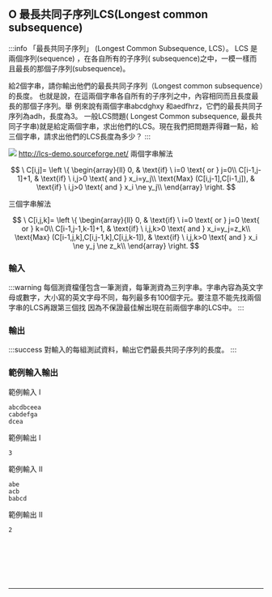 
## O 最長共同子序列LCS(Longest common subsequence) 
:::info
「最長共同子序列」 (Longest Common Subsequence, LCS）。 LCS 是兩個序列(sequence) ，在各自所有的子序列( subsequence)之中，一模一樣而且最長的那個子序列(subsequence)。

給2個字串，請你輸出他們的最長共同子序列（Longest common subsequence）的長度。
也就是說，在這兩個字串各自所有的子序列之中，內容相同而且長度最長的那個子序列。舉
例來說有兩個字串abcdghxy 和aedfhrz，它們的最長共同子序列為adh，長度為3。
一般LCS問題( Longest Common subsequence, 最長共同子字串)就是給定兩個字串，求出他們的LCS。現在我們把問題弄得難一點，給三個字串，請求出他們的LCS長度為多少？
:::

![](https://i.imgur.com/qIB3KNT.png)
http://lcs-demo.sourceforge.net/
兩個字串解法

$$
\
C[i,j]= \left \{ \begin{array}{ll}
0, & \text{if} \ i=0 \text{ or } j=0\\
C[i-1,j-1]+1, & \text{if} \ i,j>0 \text{ and } x_i=y_j\\
\text{Max} (C[i,j-1],C[i-1,j]), & \text{if} \ i,j>0 \text{ and } x_i \ne y_j\\
\end{array} \right.
$$

三個字串解法

$$
\
C[i,j,k]= \left \{ \begin{array}{ll}
0, & \text{if} \ i=0 \text{ or } j=0 \text{ or } k=0\\
C[i-1,j-1,k-1]+1, & \text{if} \ i,j,k>0 \text{ and } x_i=y_j=z_k\\
\text{Max} (C[i-1,j,k],C[i,j-1,k],C[i,j,k-1]), & \text{if} \ i,j,k>0 \text{ and } x_i \ne y_j \ne z_k\\
\end{array} \right.
$$
<!---
```c=
function LCSLength(X[1..m], Y[1..n])
    C = array(0..m, 0..n)
    for i := 0..m
       C[i,0] = 0
    for j := 0..n
       C[0,j] = 0
    for i := 1..m
        for j := 1..n
            if X[i] = Y[j]
                C[i,j] := C[i-1,j-1] + 1
            else
                C[i,j] := max(C[i,j-1], C[i-1,j])
    return C[m,n]
```

https://en.wikipedia.org/wiki/Longest_common_subsequence_problem
--->
### 輸入
:::warning
每個測資檔僅包含一筆測資，每筆測資為三列字串。字串內容為英文字母或數字，大小寫的英文字母不同，每列最多有100個字元。要注意不能先找兩個字串的LCS再跟第三個找
因為不保證最佳解出現在前兩個字串的LCS中。
:::
<!---
```
每個測資檔僅包含一筆測資，每筆測資有三個字串。測資保證三個字串的長度都不超過100，而且字串皆由小寫字母組成。
把熟悉的LCS改成三維即可
但要注意不能先找兩個字串的LCS再跟第三個找
因為不保證最佳解出現在前兩個字串的LCS中
```
--->

### 輸出
:::success
對輸入的每組測試資料，輸出它們最長共同子序列的長度。
:::

### 範例輸入輸出
範例輸入 I
```shell=
abcdbceea
cabdefga
dcea
```
範例輸出 I
```shell=
3
```

範例輸入 II
```shell=
abe
acb
babcd
```

範例輸出 II
```shell=
2
```

<!---

:::spoiler 偷看解答
```cpp=
//
// Zerojudge: a252 - Another LCS
//
// Accepted (4ms, 4.1MB), 2015/07/24
//
/* clang++-7 -pthread -std=c++17 -o main252 a252.cpp */
#include <iostream>
using namespace std;
#define N 101
#define max3(a, b, c) max(max(a, b), c)
int dp[N][N][N] = {0};
int main(void)
{
 string s1, s2, s3;
 cin >> s1 >> s2 >> s3;
 s1 = "0" + s1;
 s2 = "0" + s2;
 s3 = "0" + s3;
 int n1 = s1.length();
 int n2 = s2.length();
 int n3 = s3.length();
 for (int i = 1; i < n1; i++)
    for (int j = 1; j < n2; j++)
        for (int k = 1; k < n3; k++)
            if ((s1[i] == s2[j]) && (s2[j] == s3[k]))
                dp[i][j][k] = dp[i-1][j-1][k-1] + 1;
            else
                dp[i][j][k] = max3(dp[i-1][j][k],dp[i][j-1][k],dp[i][j][k-1]);
 cout << dp[n1-1][n2-1][n3-1] << endl;
}
```

```cpp=
#include <iostream>
#include<algorithm>
using namespace std;
int main()
{
    ios::sync_with_stdio(0);
    cin.tie(0); cout.tie(0);
    string s1,s2,s3;
    cin>>s1>>s2>>s3;
    int n=s1.length(),m=s2.length(),t=s3.length();
    int dp[105][105][105]={};
    pair<int,int> pre[n+1][m+1]={};
    for(int i=0;i<=n;i++) dp[i][0][0]=0;
    for(int i=0;i<=m;i++) dp[0][i][0]=0;
    for(int i=0;i<=t;i++) dp[0][0][i]=0;
    for(int i=1;i<=n;i++)
    {
        for(int j=1;j<=m;j++)
        {
            for(int k=1;k<=t;k++)
            {
                if(s1[i-1]==s2[j-1]&&s2[j-1]==s3[k-1])
                    dp[i][j][k]=dp[i-1][j-1][k-1]+1;
                else
                {
                    dp[i][j][k]=max(dp[i-1][j][k],max(dp[i][j-1][k],dp[i][j][k-1]));
                }
            }
        }
    }
    cout<<dp[n][m][t];
}
```

:::

-->
<div id="moon"></div>

<style>
#moon {
  width: 80px;
  height: 80px;
  page-break-after: always /*在標籤後換頁*/
}
</style>

---
